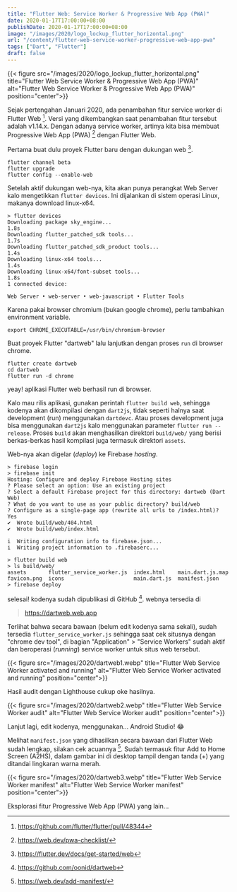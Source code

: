 ```yaml
---
title: "Flutter Web: Service Worker & Progressive Web App (PWA)"
date: 2020-01-17T17:00:00+08:00
publishDate: 2020-01-17T17:00:00+08:00
image: "/images/2020/logo_lockup_flutter_horizontal.png"
url: "/content/flutter-web-service-worker-progressive-web-app-pwa"
tags: ["Dart", "Flutter"]
draft: false
---
```


{{< figure src="/images/2020/logo_lockup_flutter_horizontal.png" title="Flutter Web Service Worker & Progressive Web App (PWA)" alt="Flutter Web Service Worker & Progressive Web App (PWA)" position="center">}}

Sejak pertengahan Januari 2020, ada penambahan fitur service worker di Flutter Web [^1]. Versi yang dikembangkan saat penambahan fitur tersebut adalah v1.14.x. Dengan adanya service worker, artinya kita bisa membuat Progressive Web App (PWA) [^2] dengan Flutter Web.

Pertama buat dulu proyek Flutter baru dengan dukungan web [^3].

```
flutter channel beta
flutter upgrade
flutter config --enable-web
```

Setelah aktif dukungan web-nya, kita akan punya perangkat Web Server kalo mengetikkan `flutter devices`. Ini dijalankan di sistem operasi Linux, makanya download linux-x64.

```
> flutter devices
Downloading package sky_engine...                                   1.8s
Downloading flutter_patched_sdk tools...                            1.7s
Downloading flutter_patched_sdk_product tools...                    1.4s
Downloading linux-x64 tools...                                      1.4s
Downloading linux-x64/font-subset tools...                          1.8s
1 connected device:

Web Server • web-server • web-javascript • Flutter Tools
```

Karena pakai browser chromium (bukan google chrome), perlu tambahkan environment variable.

```
export CHROME_EXECUTABLE=/usr/bin/chromium-browser
```

Buat proyek Flutter "dartweb" lalu lanjutkan dengan proses `run` di browser chrome.

```
flutter create dartweb
cd dartweb
flutter run -d chrome
```

yeay! aplikasi Flutter web berhasil run di browser.

Kalo mau rilis aplikasi, gunakan perintah `flutter build web`, sehingga kodenya akan dikompilasi dengan `dart2js`, tidak seperti halnya saat development (run) menggunakan `dartdevc`. Atau proses development juga bisa menggunakan `dart2js` kalo menggunakan parameter `flutter run --release`. Proses `build` akan menghasilkan direktori `build/web/` yang berisi berkas-berkas hasil kompilasi juga termasuk direktori `assets`.

Web-nya akan digelar (_deploy_) ke Firebase _hosting_.

```
> firebase login
> firebase init
Hosting: Configure and deploy Firebase Hosting sites
? Please select an option: Use an existing project
? Select a default Firebase project for this directory: dartweb (Dart Web)
? What do you want to use as your public directory? build/web
? Configure as a single-page app (rewrite all urls to /index.html)? Yes
✔  Wrote build/web/404.html
✔  Wrote build/web/index.html

i  Writing configuration info to firebase.json...
i  Writing project information to .firebaserc...

> flutter build web
> ls build/web/
assets       flutter_service_worker.js  index.html    main.dart.js.map
favicon.png  icons                      main.dart.js  manifest.json
> firebase deploy
```

selesai! kodenya sudah dipublikasi di GitHub [^4]. webnya tersedia di

> https://dartweb.web.app

Terlihat bahwa secara bawaan (belum edit kodenya sama sekali), sudah tersedia `flutter_service_worker.js` sehingga saat cek situsnya dengan "chrome dev tool", di bagian "Application" > "Service Workers" sudah aktif  dan beroperasi (_running_) service worker untuk situs web tersebut.

{{< figure src="/images/2020/dartweb1.webp" title="Flutter Web Service Worker activated and running" alt="Flutter Web Service Worker activated and running" position="center">}}

Hasil audit dengan Lighthouse cukup oke hasilnya.

{{< figure src="/images/2020/dartweb2.webp" title="Flutter Web Service Worker audit" alt="Flutter Web Service Worker audit" position="center">}}

Lanjut lagi, edit kodenya, menggunakan... Android Studio! :joy:

Melihat `manifest.json` yang dihasilkan secara bawaan dari Flutter Web sudah lengkap, silakan cek acuannya [^5]. Sudah termasuk fitur Add to Home Screen (A2HS), dalam gambar ini di desktop tampil dengan tanda (+) yang ditandai lingkaran warna merah.

{{< figure src="/images/2020/dartweb3.webp" title="Flutter Web Service Worker manifest" alt="Flutter Web Service Worker manifest" position="center">}}

Eksplorasi fitur Progressive Web App (PWA) yang lain...

[^1]: https://github.com/flutter/flutter/pull/48344
[^2]: https://web.dev/pwa-checklist/
[^3]: https://flutter.dev/docs/get-started/web
[^4]: https://github.com/oonid/dartweb

[^5]: https://web.dev/add-manifest/